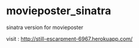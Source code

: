 movieposter_sinatra
===================

sinatra version for movieposter

visit : http://still-escarpment-6967.herokuapp.com/
